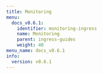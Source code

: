 ```yaml
---
title: Monitoring
menu:
  docs_v0.6.1:
    identifier: monitoring-ingress
    name: Monitoring
    parent: ingress-guides
    weight: 40
menu_name: docs_v0.6.1
info:
  version: v0.6.1
---
```


